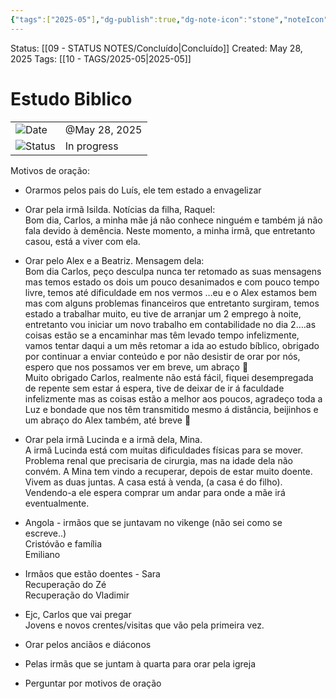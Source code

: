 ```yaml
---
{"tags":["2025-05"],"dg-publish":true,"dg-note-icon":"stone","noteIcon":"stone","permalink":"/06-daily-weekly-tasks/estudo-biblico-28-05-2025/","dgPassFrontmatter":true,"created":"2025-10-16T10:27:01.568+01:00","updated":"2025-10-24T16:32:36.602+01:00"}
---
```


Status: [[09 - STATUS NOTES/Concluído\|Concluído]]
Created: May 28, 2025
Tags: [[10 - TAGS/2025-05\|2025-05]] 
# Estudo Biblico

|   |   |
|---|---|
|![](Dashboard/Attachments/calendar_gray%201287.svg)Date|@May 28, 2025|
|![](Dashboard/Attachments/burst_gray%209.svg)Status|In progress|

Motivos de oração:

- Orarmos pelos pais do Luís, ele tem estado a envagelizar
    

- Orar pela irmã Isilda. Notícias da filha, Raquel:  
    Bom dia, Carlos, a minha mãe já não conhece ninguém e também já não fala devido à demência. Neste momento, a minha irmã, que entretanto casou, está a viver com ela.
    

- Orar pelo Alex e a Beatriz. Mensagem dela:  
    Bom dia Carlos, peço desculpa nunca ter retomado as suas mensagens mas temos estado os dois um pouco desanimados e com pouco tempo livre, temos até dificuldade em nos vermos …eu e o Alex estamos bem mas com alguns problemas financeiros que entretanto surgiram, temos estado a trabalhar muito, eu tive de arranjar um 2 emprego à noite, entretanto vou iniciar um novo trabalho em contabilidade no dia 2….as coisas estão se a encaminhar mas têm levado tempo infelizmente, vamos tentar daqui a um mês retomar a ida ao estudo bíblico, obrigado por continuar a enviar conteúdo e por não desistir de orar por nós, espero que nos possamos ver em breve, um abraço 🥰  
    Muito obrigado Carlos, realmente não está fácil, fiquei desempregada de repente sem estar á espera, tive de deixar de ir á faculdade infelizmente mas as coisas estão a melhor aos poucos, agradeço toda a Luz e bondade que nos têm transmitido mesmo á distância, beijinhos e um abraço do Alex também, até breve 🤗
    

- Orar pela irmã Lucinda e a irmã dela, Mina.  
    A irmã Lucinda está com muitas dificuldades físicas para se mover. Problema renal que precisaria de cirurgia, mas na idade dela não convém. A Mina tem vindo a recuperar, depois de estar muito doente. Vivem as duas juntas. A casa está à venda, (a casa é do filho). Vendendo-a ele espera comprar um andar para onde a mãe irá eventualmente.
    

- Angola - irmãos que se juntavam no vikenge (não sei como se escreve..)  
    Cristóvão e família  
    Emiliano
    

- Irmãos que estão doentes - Sara  
    Recuperação do Zé  
    Recuperação do Vladimir
    

- Ejc, Carlos que vai pregar  
    Jovens e novos crentes/visitas que vão pela primeira vez.
    

- Orar pelos anciãos e diáconos
    

- Pelas irmãs que se juntam à quarta para orar pela igreja
    

- Perguntar por motivos de oração